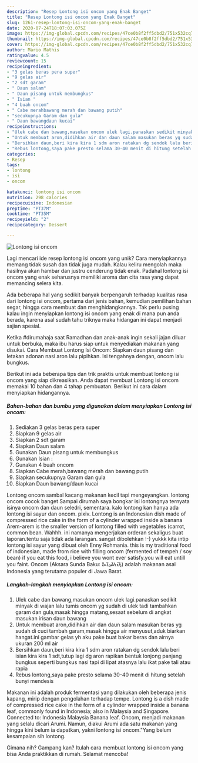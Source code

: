 ```yaml
---
description: "Resep Lontong isi oncom yang Enak Banget"
title: "Resep Lontong isi oncom yang Enak Banget"
slug: 1261-resep-lontong-isi-oncom-yang-enak-banget
date: 2020-07-24T18:07:03.075Z
image: https://img-global.cpcdn.com/recipes/47ce0b8f2ff5dbd2/751x532cq70/lontong-isi-oncom-foto-resep-utama.jpg
thumbnail: https://img-global.cpcdn.com/recipes/47ce0b8f2ff5dbd2/751x532cq70/lontong-isi-oncom-foto-resep-utama.jpg
cover: https://img-global.cpcdn.com/recipes/47ce0b8f2ff5dbd2/751x532cq70/lontong-isi-oncom-foto-resep-utama.jpg
author: Mario Mathis
ratingvalue: 4.5
reviewcount: 15
recipeingredient:
- "3 gelas beras pera super"
- "9 gelas air"
- "2 sdt garam"
- " Daun salam"
- " Daun pisang untuk membungkus"
- " Isian "
- "4 buah oncom"
- " Cabe merahbawang merah dan bawang putih"
- "secukupnya Garam dan gula"
- " Daun bawangdaun kucai"
recipeinstructions:
- "Ulek cabe dan bawang,masukan oncom ulek lagi.panaskan sedikit minyak di wajan lalu tumis oncom yg sudah di ulek tadi tambahkan garam dan gula,masak hingga matang,sesaat sebelum di angkat masukan irisan daun bawang"
- "Untuk membuat aron,didihkan air dan daun salam masukan beras yg sudah di cuci tambah garam,masak hingga air menyusut,aduk biarkan hangat.ini gambar gelas yh aku pake buat bakar beras dan airnya ukuran 200 ml air"
- "Bersihkan daun,beri kira kira 1 sdm aron ratakan dg sendok lalu beri isian kira kira 1 sdt,tutup lagi dg aron rapikan bentuk lonjong panjang bungkus seperti bungkus nasi tapi di lipat atasnya lalu ikat pake tali atau rapia"
- "Rebus lontong,saya pake presto selama 30-40 menit di hitung setelah bunyi mendesis"
categories:
- Resep
tags:
- lontong
- isi
- oncom

katakunci: lontong isi oncom 
nutrition: 298 calories
recipecuisine: Indonesian
preptime: "PT37M"
cooktime: "PT35M"
recipeyield: "2"
recipecategory: Dessert

---
```



![Lontong isi oncom](https://img-global.cpcdn.com/recipes/47ce0b8f2ff5dbd2/751x532cq70/lontong-isi-oncom-foto-resep-utama.jpg)

Lagi mencari ide resep lontong isi oncom yang unik? Cara menyiapkannya memang tidak susah dan tidak juga mudah. Kalau keliru mengolah maka hasilnya akan hambar dan justru cenderung tidak enak. Padahal lontong isi oncom yang enak seharusnya memiliki aroma dan cita rasa yang dapat memancing selera kita.

Ada beberapa hal yang sedikit banyak berpengaruh terhadap kualitas rasa dari lontong isi oncom, pertama dari jenis bahan, kemudian pemilihan bahan segar, hingga cara membuat dan menghidangkannya. Tak perlu pusing kalau ingin menyiapkan lontong isi oncom yang enak di mana pun anda berada, karena asal sudah tahu triknya maka hidangan ini dapat menjadi sajian spesial.

Ketika #dirumahaja saat Ramadhan dan anak-anak ingin sekali jajan diluar untuk berbuka, maka ibu harus siap untuk menyediakan makanan yang disukai. Cara Membuat Lontong Isi Oncom: Siapkan daun pisang dan letakan adonan nasi aron lalu pipihkan. Isi tengahnya dengan, oncom lalu bungkus.


Berikut ini ada beberapa tips dan trik praktis untuk membuat lontong isi oncom yang siap dikreasikan. Anda dapat membuat Lontong isi oncom memakai 10 bahan dan 4 tahap pembuatan. Berikut ini cara dalam menyiapkan hidangannya.

<!--inarticleads1-->

##### Bahan-bahan dan bumbu yang digunakan dalam menyiapkan Lontong isi oncom:

1. Sediakan 3 gelas beras pera super
1. Siapkan 9 gelas air
1. Siapkan 2 sdt garam
1. Siapkan  Daun salam
1. Gunakan  Daun pisang untuk membungkus
1. Gunakan  Isian :
1. Gunakan 4 buah oncom
1. Siapkan  Cabe merah,bawang merah dan bawang putih
1. Siapkan secukupnya Garam dan gula
1. Siapkan  Daun bawang/daun kucai


Lontong oncom sambal kacang makanan kecil tapi mengeyangkan. lontong oncom cocok banget Sampai dirumah saya bongkar isi lontongnya ternyata isinya oncom dan daun seledri, sementara. kalo lontong kan hanya ada lontong isi sayur dan oncom. pixiv. Lontong is an Indonesian dish made of compressed rice cake in the form of a cylinder wrapped inside a banana Arem-arem is the smaller version of lontong filled with vegetables (carrot, common bean. Wahhh. ini namanya mengerjakan orderan sekaligus buat laporan.tentu saja tidak ada larangan. sangat dibolehkan :-) yukkk kita intip lontong isi sayur yang dibuat oleh Enny Rohmania. this is my traditional food of indonesian, made from rice with filling oncom (fermented of tempeh / soy bean) if you eat this food, i believe you wont ever satisfy.you will eat untill you faint. Oncom (Aksara Sunda Baku: ᮇᮔ᮪ᮎᮧᮙ᮪) adalah makanan asal Indonesia yang terutama populer di Jawa Barat. 

<!--inarticleads2-->

##### Langkah-langkah menyiapkan Lontong isi oncom:

1. Ulek cabe dan bawang,masukan oncom ulek lagi.panaskan sedikit minyak di wajan lalu tumis oncom yg sudah di ulek tadi tambahkan garam dan gula,masak hingga matang,sesaat sebelum di angkat masukan irisan daun bawang
1. Untuk membuat aron,didihkan air dan daun salam masukan beras yg sudah di cuci tambah garam,masak hingga air menyusut,aduk biarkan hangat.ini gambar gelas yh aku pake buat bakar beras dan airnya ukuran 200 ml air
1. Bersihkan daun,beri kira kira 1 sdm aron ratakan dg sendok lalu beri isian kira kira 1 sdt,tutup lagi dg aron rapikan bentuk lonjong panjang bungkus seperti bungkus nasi tapi di lipat atasnya lalu ikat pake tali atau rapia
1. Rebus lontong,saya pake presto selama 30-40 menit di hitung setelah bunyi mendesis


Makanan ini adalah produk fermentasi yang dilakukan oleh beberapa jenis kapang, mirip dengan pengolahan terhadap tempe. Lontong is a dish made of compressed rice cake in the form of a cylinder wrapped inside a banana leaf, commonly found in Indonesia; also in Malaysia and Singapore. Connected to: Indonesia Malaysia Banana leaf. Oncom, menjadi makanan yang selalu dicari Arumi. Namun, diakui Arumi ada satu makanan yang hingga kini belum ia dapatkan, yakni lontong isi oncom.&#34;Yang belum kesampaian sih lontong. 

Gimana nih? Gampang kan? Itulah cara membuat lontong isi oncom yang bisa Anda praktikkan di rumah. Selamat mencoba!
